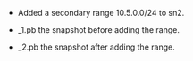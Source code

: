 * Added a secondary range 10.5.0.0/24 to sn2. 

* _1.pb the snapshot before adding the range.

* _2.pb the snapshot after adding the range.
